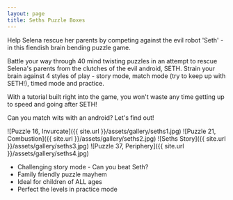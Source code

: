 ```yaml
---
layout: page
title: Seths Puzzle Boxes
---
```

Help Selena rescue her parents by competing against the evil robot 'Seth' - in this fiendish brain bending puzzle game.

Battle your way through 40 mind twisting puzzles in an attempt to rescue Selena's parents from the clutches of the evil android, SETH. Strain your brain against 4 styles of play - story mode, match mode (try to keep up with SETH!), timed mode and practice.

With a tutorial built right into the game, you won't waste any time getting up to speed and going after SETH!

Can you match wits with an android? Let's find out!

<div class="gallery" markdown="1">

![Puzzle 16, Invurcate]({{ site.url }}/assets/gallery/seths1.jpg)
![Puzzle 21, Combustion]({{ site.url }}/assets/gallery/seths2.jpg)
![Seths Story]({{ site.url }}/assets/gallery/seths3.jpg)
![Puzzle 37, Periphery]({{ site.url }}/assets/gallery/seths4.jpg)

</div>

- Challenging story mode - Can you beat Seth?
- Family friendly puzzle mayhem
- Ideal for children of ALL ages
- Perfect the levels in practice mode
